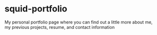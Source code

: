 # squid-portfolio

My personal portfolio page where you can find out a little more about me, my previous projects, resume, and contact information
